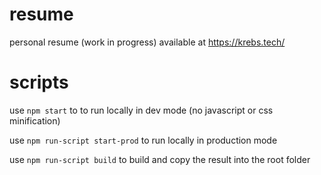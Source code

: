 # resume
personal resume (work in progress) available at https://krebs.tech/

# scripts
use `npm start` to to run locally in dev mode (no javascript or css minification)

use `npm run-script start-prod` to run locally in production mode

use `npm run-script build` to build and copy the result into the root folder
